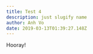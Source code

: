 ```yaml
---
title: Test 4
description: just slugify name
author: Anh Vo
date: 2019-03-13T01:39:27.148Z
---
```

Hooray!
